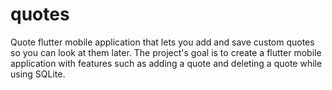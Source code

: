 # quotes
Quote flutter mobile application that lets you add and save custom quotes so you can look at them later.
The project's goal is to create a flutter mobile application with features such as adding a quote and deleting a quote while using SQLite.
